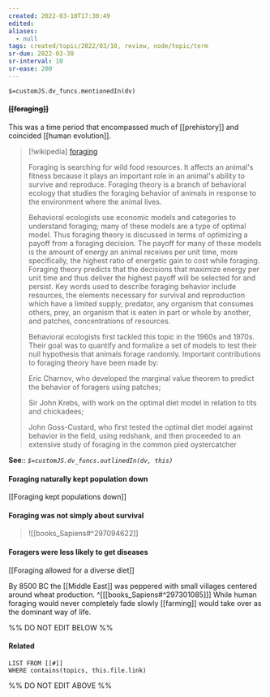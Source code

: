 ```yaml
---
created: 2022-03-10T17:30:49 
edited: 
aliases:
  - null
tags: created/topic/2022/03/10, review, node/topic/term
sr-due: 2022-03-30
sr-interval: 10
sr-ease: 200
---
```

`$=customJS.dv_funcs.mentionedIn(dv)`

#### <s class="topic-title">[[foraging]]</s>

This was a time period that encompassed much of [[prehistory]] and coincided [[human evolution]]. 

> [!wikipedia] [foraging](https://en.wikipedia.org/wiki/Foraging)
> 
> Foraging is searching for wild food resources. It affects an animal's fitness because it plays an important role in an animal's ability to survive and reproduce. Foraging theory is a branch of behavioral ecology that studies the foraging behavior of animals in response to the environment where the animal lives.
> 
> Behavioral ecologists use economic models and categories to understand foraging; many of these models are a type of optimal model. Thus foraging theory is discussed in terms of optimizing a payoff from a foraging decision. The payoff for many of these models is the amount of energy an animal receives per unit time, more specifically, the highest ratio of energetic gain to cost while foraging.  Foraging theory predicts that the decisions that maximize energy per unit time and thus deliver the highest payoff will be selected for and persist. Key words used to describe foraging behavior include resources, the elements necessary for survival and reproduction which have a limited supply, predator, any organism that consumes others, prey, an organism that is eaten in part or whole by another, and patches, concentrations of resources.
> 
> Behavioral ecologists first tackled this topic in the 1960s and 1970s. Their goal was to quantify and formalize a set of models to test their null hypothesis that animals forage randomly. Important contributions to foraging theory have been made by:
> 
> 
> 
> Eric Charnov, who developed the marginal value theorem to predict the behavior of foragers using patches;
> 
> Sir John Krebs, with work on the optimal diet model in relation to tits and chickadees;
> 
> John Goss-Custard, who first tested the optimal diet model against behavior in the field, using redshank, and then proceeded to an extensive study of foraging in the common pied oystercatcher
>


**See**::
*`$=customJS.dv_funcs.outlinedIn(dv, this)`*

#### Foraging naturally kept population down

[[Foraging kept populations down]]

#### Foraging was not simply about survival 

> ![[books_Sapiens#^297094622]]

#### Foragers were less likely to get diseases

[[Foraging allowed for a diverse diet]]

By 8500 BC the [[Middle East]] was peppered with small villages centered around wheat production.
^[[[books_Sapiens#^297301085]]]
While human foraging would never completely fade slowly [[farming]] would take over as the dominant way of life.



%% DO NOT EDIT BELOW %%

#### Related 

```dataview
LIST FROM [[#]]
WHERE contains(topics, this.file.link)
```
%% DO NOT EDIT ABOVE %%
